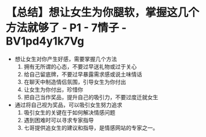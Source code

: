 # 【总结】想让女生为你腿软，掌握这几个方法就够了 - P1 - 7情子 - BV1pd4y1k7Vg

-   想让女生对你产生好感，需要掌握几个方法
    1.  拥有无所谓的心态，不要过早送礼物或过于关心
    2.  给自己留底牌，不要过早暴露需求感或说土味情话
    3.  在聊天中制造情侣氛围，引导女生为你付出
    4.  让女生为你付出，珍惜你
    5.  把自己当作奖品，提升自己的吸引力，不要过度迁就女生
-   通过将自己视为奖品，可以吸引女生努力追求
    1.  吸引女生的关键在于如何解决情感问题
    2.  遇到困难时可以寻求专家指导
    3.  七哥提供追女生的建议和指导，是情感网站的专家之一。